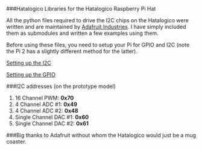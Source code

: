 ###Hatalogico
Libraries for the Hatalogico Raspberry Pi Hat

All the python files required to drive the I2C chips on the Hatalogico were written and are maintained by [Adafruit Industries](https://www.adafruit.com/). I have simply included them as submodules and written a few examples using them.

Before using these files, you need to setup your Pi for GPIO and I2C (note the Pi 2 has a slightly different method for the latter).

[Setting up the I2C](https://learn.adafruit.com/adafruits-raspberry-pi-lesson-4-gpio-setup/configuring-i2c)

[Setting up the GPIO](https://learn.adafruit.com/adafruits-raspberry-pi-lesson-4-gpio-setup/configuring-gpio)


###I2C addresses
(on the prototype model)

1. 16 Channel PWM: **0x70**
2. 4 Channel ADC #1: **0x49**
3. 4 Channel ADC #2: **0x48**
4. Single Channel DAC #1: **0x60**
5. Single Channel DAC #2: **0x61**


###Big thanks to Adafruit without whom the Hatalogico would just be a mug coaster.
